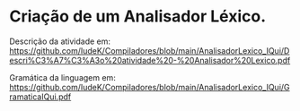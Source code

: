 <h1>Criação de um Analisador Léxico.</h1>

Descrição da atividade em: https://github.com/IudeK/Compiladores/blob/main/AnalisadorLexico_IQui/Descri%C3%A7%C3%A3o%20atividade%20-%20Analisador%20Lexico.pdf

Gramática da linguagem em: 
https://github.com/IudeK/Compiladores/blob/main/AnalisadorLexico_IQui/GramaticaIQui.pdf
